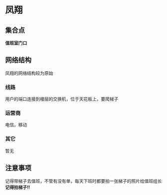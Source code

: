 # 凤翔
## 集合点
**值班室门口**
## 网络结构
凤翔的网络结构较为原始
### 线路
用户的端口连接到楼层的交换机，位于天花板上，要爬梯子
### 运营商
电信，移动
### 其它
暂无
## 注意事项
记得带梯子去值班，不管有没有单，每天下班时都要拍一张梯子的照片给值班组长
**记得拍梯子!!**







